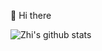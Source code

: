 👋 Hi there

![Zhi's github stats](https://github-readme-stats.vercel.app/api?username=zhili42&show_icons=true&theme=dracula)
